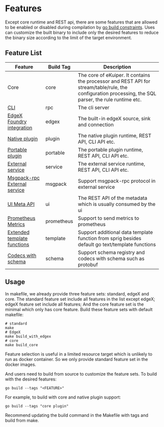 # Features

Except core runtime and REST api, there are some features that are allowed to be enabled or disabled during compilation by [go build constraints](https://pkg.go.dev/go/build#hdr-Build_Constraints). Uses can customize the built binary to include only the desired features to reduce the binary size according to the limit of the target environment.

## Feature List

| Feature                                                                                           | Build Tag  | Description                                                                                                                                            |
|---------------------------------------------------------------------------------------------------|------------|--------------------------------------------------------------------------------------------------------------------------------------------------------|
| Core                                                                                              | core       | The core of eKuiper. It contains the processor and REST API for stream/table/rule, the configuration processing, the SQL parser, the rule runtime etc. |
| [CLI](../../api/cli/overview.md)                                                                  | rpc        | The cli server                                                                                                                                         |
| [EdgeX Foundry integration](../../edgex/edgex_rule_engine_tutorial.md)                            | edgex      | The built-in edgeX source, sink and connection                                                                                                         |
| [Native plugin](../../extension/native/overview.md)                                               | plugin     | The native plugin runtime, REST API, CLI API etc.                                                                                                      |
| [Portable plugin](../../extension/portable/overview.md)                                           | portable   | The portable plugin runtime, REST API, CLI API etc.                                                                                                    |
| [External service](../../extension/external/external_func.md)                                     | service    | The external service runtime, REST API, CLI API etc.                                                                                                   |
| [Msgpack-rpc External service](../../extension/external/external_func.md)                         | msgpack    | Support msgpack-rpc protocol in external service                                                                                                       |
| [UI Meta API](../../operation/manager-ui/overview.md)                                             | ui         | The REST API of the metadata which is usually consumed by the ui                                                                                       |
| [Prometheus Metrics](../../configuration/global_configurations.md#prometheus-configuration)       | prometheus | Support to send metrics to prometheus                                                                                                                  |
| [Extended template functions](../../guide/sinks/data_template.md#functions-supported-in-template) | template   | Support additional data template function from sprig besides default go text/template functions                                                        |
| [Codecs with schema](../../guide/serialization/serialization.md)                                  | schema     | Support schema registry and codecs with schema such as protobuf                                                                                        |

## Usage

In makefile, we already provide three feature sets: standard, edgeX and core. The standard feature set include all features in the list except edgeX; edgeX feature set include all features; And the core feature set is the minimal which only has core feature. Build these feature sets with default makefile:

```shell
# standard
make
# EdgeX
make build_with_edgex
# core
make build_core
```

Feature selection is useful in a limited resource target which is unlikely to run as docker container. So we only provide standard feature set in the docker images.

And users need to build from source to customize the feature sets. To build with the desired features:

```shell
go build --tags "<FEATURE>"
```

For example, to build with core and native plugin support:

```shell
go build --tags "core plugin"
```

Recommend updating the build command in the Makefile with tags and build from make.
